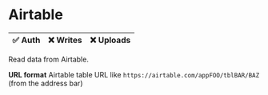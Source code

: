 # Airtable

| ✅ Auth | ❌ Writes | ❌ Uploads |
|---------|-----------|-----------|

Read data from Airtable.

**URL format** Airtable table URL like `https://airtable.com/appFOO/tblBAR/BAZ` (from the address bar)